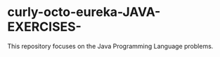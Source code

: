 # curly-octo-eureka-JAVA-EXERCISES-
This repository focuses on the Java Programming Language problems.
